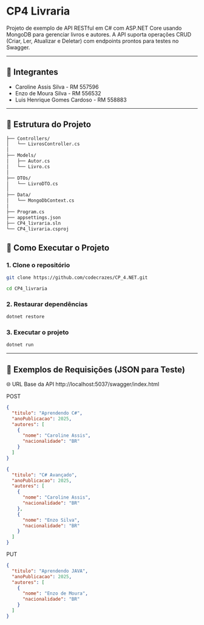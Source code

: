 # CP4 Livraria

Projeto de exemplo de API RESTful em C# com ASP.NET Core usando MongoDB para gerenciar livros e autores.
A API suporta operações CRUD (Criar, Ler, Atualizar e Deletar) com endpoints prontos para testes no Swagger.

---
## 👥 Integrantes

- Caroline Assis Silva - RM 557596  
- Enzo de Moura Silva - RM 556532  
- Luis Henrique Gomes Cardoso - RM 558883  
---

## 📁 Estrutura do Projeto

```bash
├── Controllers/
│   └── LivrosController.cs
│
├── Models/
│   ├── Autor.cs
│   └── Livro.cs
│
├── DTOs/
│   └── LivroDTO.cs
│
├── Data/
│   └── MongoDbContext.cs
│
├── Program.cs
├── appsettings.json
├── CP4_livraria.sln
└── CP4_livraria.csproj
```
## 🧪 Como Executar o Projeto

### 1. Clone o repositório
```bash
git clone https://github.com/codecrazes/CP_4.NET.git
```
```bash
cd CP4_livraria
```
### 2. Restaurar dependências
```bash
dotnet restore
```
### 3. Executar o projeto
```bash
dotnet run
```
---
## 🔄 Exemplos de Requisições (JSON para Teste)

🌐 URL Base da API
http://localhost:5037/swagger/index.html

POST

```json
{
  "titulo": "Aprendendo C#",
  "anoPublicacao": 2025,
  "autores": [
    {
      "nome": "Caroline Assis",
      "nacionalidade": "BR"
    }
  ]
}
```
```json
{
  "titulo": "C# Avançado",
  "anoPublicacao": 2025,
  "autores": [
    {
      "nome": "Caroline Assis",
      "nacionalidade": "BR"
    },
    {
      "nome": "Enzo Silva",
      "nacionalidade": "BR"
    }
  ]
}
```

PUT

```json
{
  "titulo": "Aprendendo JAVA",
  "anoPublicacao": 2025,
  "autores": [
    {
      "nome": "Enzo de Moura",
      "nacionalidade": "BR"
    }
  ]
}

```
